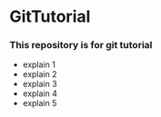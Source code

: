 # GitTutorial
### This repository is for git tutorial
- explain 1
- explain 2
- explain 3
- explain 4
- explain 5